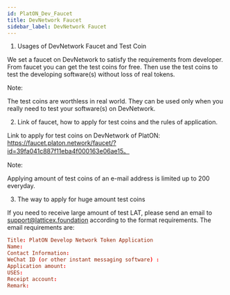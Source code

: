 ```yaml
---
id: PlatON_Dev_Faucet
title: DevNetwork Faucet
sidebar_label: DevNetwork Faucet
---
```




1. Usages of DevNetwork Faucet and Test Coin

We set a faucet on DevNetwork to satisfy the requirements from developer. From faucet you can get the test coins for free. Then use the test coins to test the developing software(s) without loss of real tokens.

Note:

The test coins are worthless in real world. They can be used only  when you really need to test your software(s) on DevNetwork.



2. Link of faucet, how to apply for test coins and the rules of application.

Link to apply for test coins on DevNetwork of PlatON: https://faucet.platon.network/faucet/?id=39fa041c887f11eba4f000163e06ae15。

Note:

Applying amount of test coins of an e-mail address is limited up to 200 everyday.      

 

3. The way to apply for huge amount test coins

If you need to receive large amount of test LAT, please send an email to support@latticex.foundation according to the format requirements. The email requirements are:

```toml
Title: PlatON Develop Network Token Application
Name:
Contact Information:
WeChat ID (or other instant messaging software) :
Application amount:
USES:
Receipt account:
Remark:
```

